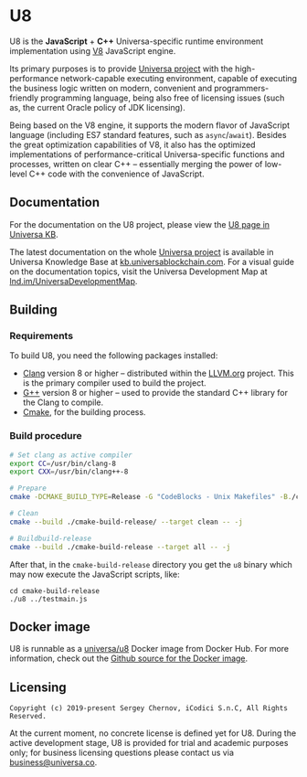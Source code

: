 # U8

U8 is the **JavaScript** + **C++** Universa-specific runtime environment implementation using [V8](https://v8.dev/) JavaScript engine.

Its primary purposes is to provide [Universa project](https://universablockchain.com) with the high-performance network-capable executing environment, capable of executing the business logic written on modern, convenient and programmers-friendly programming language, being also free of licensing issues (such as, the current Oracle policy of JDK licensing).

Being based on the V8 engine, it supports the modern flavor of JavaScript language (including ES7 standard features, such as `async`/`await`). Besides the great optimization capabilities of V8, it also has the optimized implementations of performance-critical Universa-specific functions and processes, written on clear C++ – essentially merging the power of low-level C++ code with the convenience of JavaScript. 


## Documentation

For the documentation on the U8 project, please view the [U8 page in Universa KB](https://kb.universablockchain.com/u8_home/150).

The latest documentation on the whole [Universa project](https://universablockchain.com) is available in Universa Knowledge Base at [kb.universablockchain.com](https://kb.universablockchain.com). For a visual guide on the documentation topics, visit the Universa Development Map at [lnd.im/UniversaDevelopmentMap](https://lnd.im/UniversaDevelopmentMap).


## Building

### Requirements

To build U8, you need the following packages installed:

* [Clang](https://releases.llvm.org) version 8 or higher – distributed within the [LLVM.org](https://llvm.org) project. This is the primary compiler used to build the project.
* [G++](https://gcc.gnu.org/) version 8 or higher – used to provide the standard C++ library for the Clang to compile.
* [Cmake](https://cmake.org), for the building process.

### Build procedure

~~~sh
# Set clang as active compiler
export CC=/usr/bin/clang-8
export CXX=/usr/bin/clang++-8

# Prepare
cmake -DCMAKE_BUILD_TYPE=Release -G "CodeBlocks - Unix Makefiles" -B./cmake-build-release .

# Clean
cmake --build ./cmake-build-release/ --target clean -- -j

# Buildbuild-release
cmake --build ./cmake-build-release --target all -- -j
~~~

After that, in the `cmake-build-release` directory you get the `u8` binary which may now execute the JavaScript scripts, like:

~~~
cd cmake-build-release
./u8 ../testmain.js
~~~


## Docker image

U8 is runnable as a [universa/u8](https://hub.docker.com/r/universa/u8) Docker image from Docker Hub. For more information, check out the [Github source for the Docker image](https://github.com/UniversaBlockchain/U8/tree/master/docker/u8).


## Licensing

~~~
Copyright (c) 2019-present Sergey Chernov, iCodici S.n.C, All Rights Reserved.
~~~

At the current moment, no concrete license is defined yet for U8. During the active development stage, U8 is provided for trial and academic purposes only; for business licensing questions please contact us via [business@universa.co](mailto:business@universa.co).